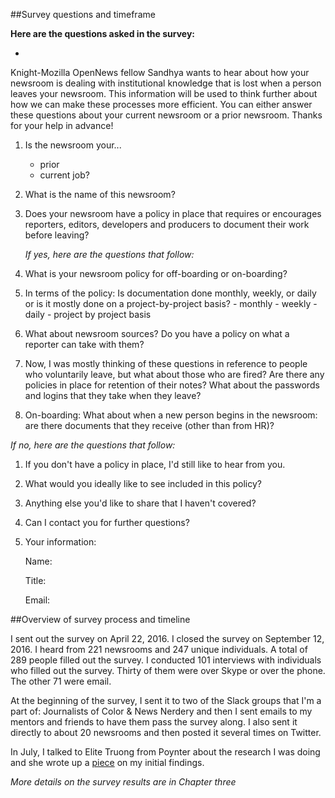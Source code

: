 ##Survey questions and timeframe 

**Here are the questions asked in the survey:** 

-

Knight-Mozilla OpenNews fellow Sandhya wants to hear about how your newsroom is dealing with institutional knowledge that is lost when a person leaves your newsroom. This information will be used to think further about how we can make these processes more efficient. You can either answer these questions about your current newsroom or a prior newsroom. Thanks for your help in advance!

1. Is the newsroom your... 
	- prior 
	- current job?

2. What is the name of this newsroom?

3. Does your newsroom have a policy in place that requires or encourages reporters, editors, developers and producers to document their work before leaving? 

	*If yes, here are the questions that follow:*

 1. What is your newsroom policy for off-boarding or on-boarding?

 2. In terms of the policy: Is documentation done monthly, weekly, or daily or is it mostly done on a project-by-project basis? 
 		- monthly
		- weekly
		- daily
		- project by project basis

4. What about newsroom sources? Do you have a policy on what a reporter can take with them?

5. Now, I was mostly thinking of these questions in reference to people who voluntarily leave, but what about those who are fired? Are there any policies in place for retention of their notes? What about the passwords and logins that they take when they leave?

6. On-boarding: What about when a new person begins in the newsroom: are there documents that they receive (other than from HR)?

*If no, here are the questions that follow:*

 1. If you don't have a policy in place, I'd still like to hear from you. 

 2. What would you ideally like to see included in this policy?

7. Anything else you'd like to share that I haven't covered? 

8. Can I contact you for further questions? 

9. Your information:

    Name:
    
    Title:

    Email:

##Overview of survey process and timeline 

I sent out the survey on April 22, 2016. I closed the survey on September 12, 2016. I heard from 221 newsrooms and 247 unique individuals. A total of 289 people filled out the survey. I conducted 101 interviews with individuals who filled out the survey. Thirty of them were over Skype or over the phone. The other 71 were email. 

At the beginning of the survey, I sent it to two of the Slack groups that I'm a part of: Journalists of Color & News Nerdery and then I sent emails to my mentors and friends to have them pass the survey along. I also sent it directly to about 20 newsrooms and then posted it several times on Twitter. 

In July, I talked to Elite Truong from Poynter about the research I was doing and she wrote up a [piece](http://www.poynter.org/2016/why-journalists-need-to-report-on-how-they-work/420138/) on my initial findings. 

*More details on the survey results are in Chapter three*
    
